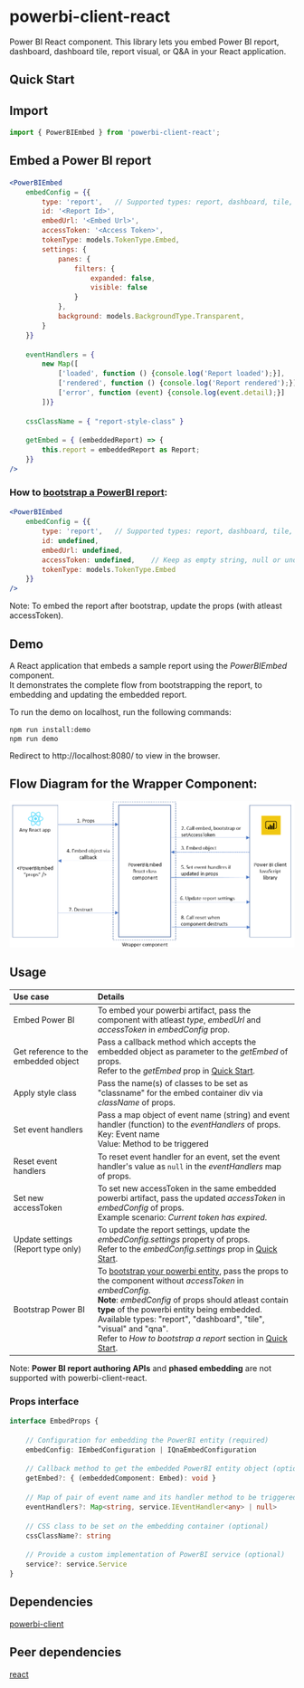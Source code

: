 # powerbi-client-react
Power BI React component. This library lets you embed Power BI report, dashboard, dashboard tile, report visual, or Q&A in your React application.

## Quick Start

## Import

```jsx
import { PowerBIEmbed } from 'powerbi-client-react';
```

## Embed a Power BI report
```jsx
<PowerBIEmbed
	embedConfig = {{
		type: 'report',   // Supported types: report, dashboard, tile, visual and qna
		id: '<Report Id>',
		embedUrl: '<Embed Url>',
		accessToken: '<Access Token>',
		tokenType: models.TokenType.Embed,
		settings: {
			panes: {
				filters: {
					expanded: false,
					visible: false
				}
			},
			background: models.BackgroundType.Transparent,
		}
	}}

	eventHandlers = { 
		new Map([
			['loaded', function () {console.log('Report loaded');}],
			['rendered', function () {console.log('Report rendered');}],
			['error', function (event) {console.log(event.detail);}]
		])}
		
	cssClassName = { "report-style-class" }

	getEmbed = { (embeddedReport) => {
		this.report = embeddedReport as Report;
	}}
/>
```

### How to [bootstrap a PowerBI report](https://aka.ms/PbieBootstrap):
```jsx
<PowerBIEmbed
	embedConfig = {{
		type: 'report',   // Supported types: report, dashboard, tile, visual and qna
		id: undefined, 
		embedUrl: undefined,
		accessToken: undefined,    // Keep as empty string, null or undefined
		tokenType: models.TokenType.Embed
	}}
/>
```
Note: To embed the report after bootstrap, update the props (with atleast accessToken).

## Demo

A React application that embeds a sample report using the _PowerBIEmbed_ component.<br/>
It demonstrates the complete flow from bootstrapping the report, to embedding and updating the embedded report.

To run the demo on localhost, run the following commands:

```
npm run install:demo
npm run demo
```

Redirect to http://localhost:8080/ to view in the browser.

## Flow Diagram for the Wrapper Component:
![Flow Diagram](./resources/react_wrapper_flow_diagram.png)

## Usage
|Use case|Details|
|:------|:------|
|Embed Power BI|To embed your powerbi artifact, pass the component with atleast _type_, _embedUrl_ and _accessToken_ in _embedConfig_ prop.|
|Get reference to the embedded object|Pass a callback method which accepts the embedded object as parameter to the _getEmbed_ of props.<br/>Refer to the _getEmbed_ prop in [Quick Start](#Quick-Start).|
|Apply style class|Pass the name(s) of classes to be set as "classname" for the embed container div via _className_ of props.|
|Set event handlers|Pass a map object of event name (string) and event handler (function) to the _eventHandlers_ of props. <br/>Key: Event name <br/>Value: Method to be triggered|
|Reset event handlers|To reset event handler for an event, set the event handler's value as `null` in the _eventHandlers_ map of props.|
|Set new accessToken|To set new accessToken in the same embedded powerbi artifact, pass the updated _accessToken_ in _embedConfig_ of props.<br/>Example scenario: _Current token has expired_.|
|Update settings (Report type only)|To update the report settings, update the _embedConfig.settings_ property of props.<br/>Refer to the _embedConfig.settings_ prop in [Quick Start](#Quick-Start).|
|Bootstrap Power BI|To [bootstrap your powerbi entity](https://aka.ms/PbieBootstrap), pass the props to the component without _accessToken_ in _embedConfig_.<br/>__Note__: _embedConfig_ of props should atleast contain __type__ of the powerbi entity being embedded. <br/>Available types: "report", "dashboard", "tile", "visual" and "qna".<br/>Refer to _How to bootstrap a report_ section in [Quick Start](#Quick-Start).|

Note: __Power BI report authoring APIs__ and __phased embedding__ are not supported with powerbi-client-react.

### Props interface

```ts
interface EmbedProps {

	// Configuration for embedding the PowerBI entity (required)
	embedConfig: IEmbedConfiguration | IQnaEmbedConfiguration

	// Callback method to get the embedded PowerBI entity object (optional)
	getEmbed?: { (embeddedComponent: Embed): void }

	// Map of pair of event name and its handler method to be triggered on the event (optional)
	eventHandlers?: Map<string, service.IEventHandler<any> | null>

	// CSS class to be set on the embedding container (optional)
	cssClassName?: string

	// Provide a custom implementation of PowerBI service (optional)
	service?: service.Service
}
```

## Dependencies
[powerbi-client](https://www.npmjs.com/package/powerbi-client)

## Peer dependencies
[react](https://www.npmjs.com/package/react)
